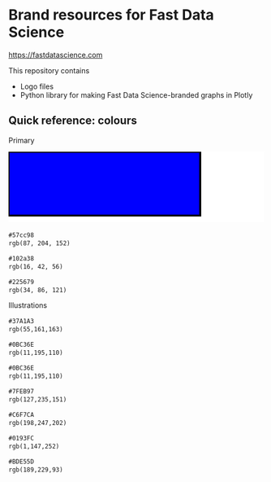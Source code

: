 # Brand resources for Fast Data Science

https://fastdatascience.com

This repository contains

* Logo files
* Python library for making Fast Data Science-branded graphs in Plotly

## Quick reference: colours

Primary

![Alt text](https://raw.githubusercontent.com/fastdatascience/brand/main/colours/test.svg)

```
#57cc98 
rgb(87, 204, 152)
```

```
#102a38 
rgb(16, 42, 56)
```

```
#225679 
rgb(34, 86, 121)
```


Illustrations

```
#37A1A3
rgb(55,161,163)
```

```
#0BC36E
rgb(11,195,110)
```

```
#0BC36E
rgb(11,195,110)
```

```
#7FEB97
rgb(127,235,151)
```

```
#C6F7CA
rgb(198,247,202)
```

```
#0193FC
rgb(1,147,252)
```

```
#BDE55D
rgb(189,229,93)
```
